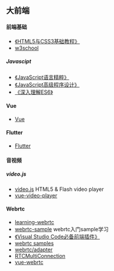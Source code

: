 ## 大前端

#### 前端基础
+ [《HTML5与CSS3基础教程》](https://book.douban.com/subject/25878992/)
+ [w3school](http://www.w3school.com.cn/)

##### Javascipt
+ [《JavaScript语言精粹》](https://book.douban.com/subject/3590768/)
+ [《JavaScript高级程序设计》](https://book.douban.com/subject/10546125/)
+ [《深入理解ES6》](https://book.douban.com/subject/27072230/)

#### Vue
+ [Vue](./vue/ReadMe.md)

#### Flutter
+ [Flutter](./Flutter/ReadMe.md)

#### 音视频
##### video.js
+ [video.js](https://github.com/videojs/video.js) HTML5 & Flash video player
+ [vue-video-player](https://github.com/surmon-china/vue-video-player)

#### Webrtc
+ [learning-webrtc](./learning-webrtc)
+ [webrtc-sample](./webrtc) webrtc入门sample学习
+ [《Visual Studio Code必备前端插件》](https://www.cnblogs.com/huanghuali/p/9525153.html)
+ [webrtc samples](https://github.com/webrtc/samples)
+ [webrtc/adapter](https://github.com/webrtc/adapter)
+ [RTCMultiConnection](https://github.com/muaz-khan/RTCMultiConnection) 
+ [vue-webrtc](https://github.com/westonsoftware/vue-webrtc)




